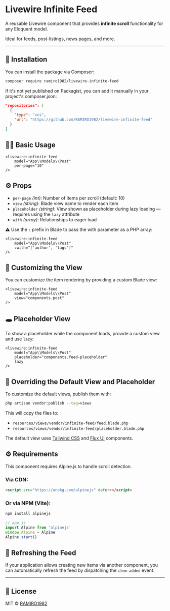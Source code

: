 # Livewire Infinite Feed

A reusable Livewire component that provides **infinite scroll** functionality for any Eloquent model.

Ideal for feeds, post-listings, news pages, and more.

---

## 🚀 Installation

You can install the package via Composer:

```bash
composer require ramiro1982/livewire-infinite-feed
```
If it's not yet published on Packagist, you can add it manually in your project's composer.json:

```json
"repositories": [
  {
    "type": "vcs",
    "url": "https://github.com/RAMIRO1982/livewire-infinite-feed"
  }
]
```

## 🧑‍💻 Basic Usage

```blade
<livewire:infinite-feed 
    model="App\\Models\\Post" 
    per-page="10" 
/>
```

## ⚙️ Props
- `per-page` *(int)*: Number of items per scroll (default: 10)
- `view` *(string)*: Blade view name to render each item
- `placeholder` *(string)*: View shown as placeholder during lazy loading — requires using the `lazy` attribute
- `with` *(array)*: Relationships to eager load

⚠️ Use the `:` prefix in Blade to pass the with parameter as a PHP array:
```blade
<livewire:infinite-feed 
    model="App\\Models\\Post" 
    :with="['author', 'tags']"
/>
```

## 🎨 Customizing the View
You can customize the item rendering by providing a custom Blade view:

```blade
<livewire:infinite-feed 
    model="App\\Models\\Post" 
    view="components.post" 
/>
```

## 🕳️ Placeholder View
To show a placeholder while the component loads, provide a custom view and use `lazy`:
```blade
<livewire:infinite-feed 
    model="App\\Models\\Post"
    placeholder="components.feed-placeholder"
    lazy
/>
```

## 🧩 Overriding the Default View and Placeholder
To customize the default views, publish them with:

```bash
php artisan vendor:publish --tag=views
```
This will copy the files to:
- `resources/views/vendor/infinite-feed/feed.blade.php`
- `resources/views/vendor/infinite-feed/placeholder.blade.php`

The default view uses [Tailwind CSS](https://tailwindcss.com/) and [Flux UI](https://fluxui.dev) components.

## ⚙️ Requirements
This component requires Alpine.js to handle scroll detection.

### Via CDN:

```html
<script src="https://unpkg.com/alpinejs" defer></script>
```

### Or via NPM (Vite):
```bash
npm install alpinejs
```

```javascript
// app.js
import Alpine from 'alpinejs'
window.Alpine = Alpine
Alpine.start()
```

## 🔄 Refreshing the Feed
If your application allows creating new items via another component, you can automatically refresh the feed by dispatching the `item-added` event.

---
## 📄 License
MIT © [RAMIRO1982](https://github.com/RAMIRO1982)

